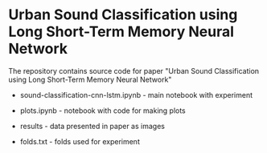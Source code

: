 # Urban Sound Classification using Long Short-Term Memory Neural Network

The repository contains source code for paper "Urban Sound Classification using Long Short-Term Memory Neural Network"

* sound-classification-cnn-lstm.ipynb - main notebook with experiment
* plots.ipynb - notebook with code for making plots

* results - data presented in paper as images

* folds.txt - folds used for experiment
